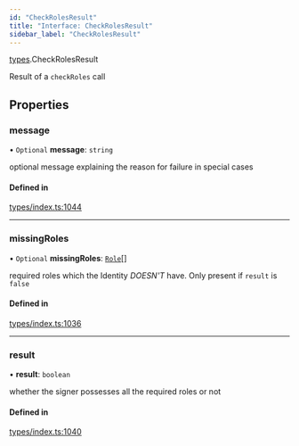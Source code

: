 ```yaml
---
id: "CheckRolesResult"
title: "Interface: CheckRolesResult"
sidebar_label: "CheckRolesResult"
---
```


[types](../../../modules/Types/Types.md).CheckRolesResult

Result of a `checkRoles` call

## Properties

### message

• `Optional` **message**: `string`

optional message explaining the reason for failure in special cases

#### Defined in

[types/index.ts:1044](https://github.com/PolymeshAssociation/polymesh-sdk/blob/2d3ac2aea/src/types/index.ts#L1044)

___

### missingRoles

• `Optional` **missingRoles**: [`Role`](../../../modules/Types/Types.md#role)[]

required roles which the Identity *DOESN'T* have. Only present if `result` is `false`

#### Defined in

[types/index.ts:1036](https://github.com/PolymeshAssociation/polymesh-sdk/blob/2d3ac2aea/src/types/index.ts#L1036)

___

### result

• **result**: `boolean`

whether the signer possesses all the required roles or not

#### Defined in

[types/index.ts:1040](https://github.com/PolymeshAssociation/polymesh-sdk/blob/2d3ac2aea/src/types/index.ts#L1040)
